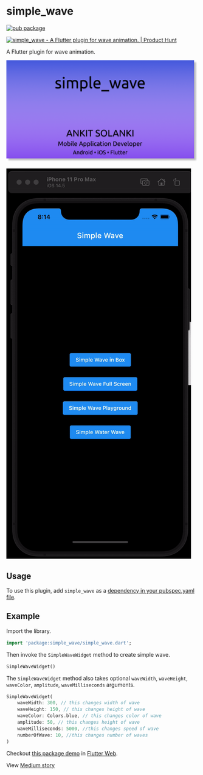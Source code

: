 # simple_wave

[![pub package](https://img.shields.io/pub/v/simple_wave.svg)](https://pub.dev/packages/simple_wave)

<a href="https://www.producthunt.com/posts/simple_wave?utm_source=badge-featured&utm_medium=badge&utm_souce=badge-simple_wave" target="_blank"><img src="https://api.producthunt.com/widgets/embed-image/v1/featured.svg?post_id=296961&theme=light" alt="simple_wave - A Flutter plugin for wave animation. | Product Hunt" style="width: 250px; height: 54px;" width="250" height="54" /></a>

A Flutter plugin for wave animation.

![simple_wave](simple_wave.png)

![simple_wave](simple_wave.gif)

## Usage

To use this plugin, add `simple_wave` as a [dependency in your pubspec.yaml file](https://flutter.dev/docs/development/packages-and-plugins/using-packages/).

## Example

Import the library.

``` dart
import 'package:simple_wave/simple_wave.dart';
```

Then invoke the `SimpleWaveWidget` method to create simple wave.

``` dart
SimpleWaveWidget()
```

The `SimpleWaveWidget` method also takes optional `waveWidth`, `waveHeight`, `waveColor`, `amplitude`, `waveMilliseconds` arguments.

``` dart
SimpleWaveWidget(
    waveWidth: 300, // this changes width of wave
    waveHeight: 150, // this changes height of wave
    waveColor: Colors.blue, // this changes color of wave
    amplitude: 50, // this changes height of wave
    waveMilliseconds: 5000, //this changes speed of wave
    numberOfWave: 10, //this changes number of waves
)
```

Checkout [this package demo](https://flutter-web-wave.netlify.app/#/) in [Flutter Web](https://flutter.dev/docs/get-started/web).

View [Medium story](https://ankit-solanki.medium.com/simple-wave-642028811e36)
